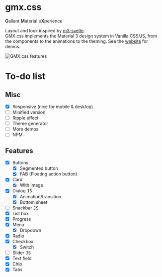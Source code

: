 # gmx.css

**G**allant **M**aterial e**X**perience

Layout and look inspired by [m3-svelte](https://github.com/KTibow/m3-svelte).  
GMX.css implements the Material 3 design system in Vanilla CSS/JS, from the components to the animations to the theming. See the [website](http://ligmatv.is-a.dev/gmx.css/) for demos.

![GMX.css features](https://github.com/user-attachments/assets/fdf35b72-6b9c-4143-9d65-17af5d3d2919)

# To-do list

## Misc

- [x] Responsive (nice for mobile & desktop)
- [ ] Minified version
- [ ] Ripple effect
- [ ] Theme generator
- [ ] More demos
- [ ] NPM

## Features

- [x] Buttons
  - [x] Segmented button
  - [x] FAB (Floating action button)
- [x] Card
  - [x] With image
- [x] Dialog <kbd>JS</kbd>
  - [x] Animation/transition
  - [x] Bottom sheet
- [ ] Snackbar <kbd>JS</kbd>
- [x] List box
- [x] Progress
- [x] Menu
  - [x] Dropdown
- [x] Radio
- [x] Checkbox
  - [x] Switch
- [ ] Slider <kbd>JS</kbd>
- [x] Text field
- [x] Chip
- [x] Tabs
